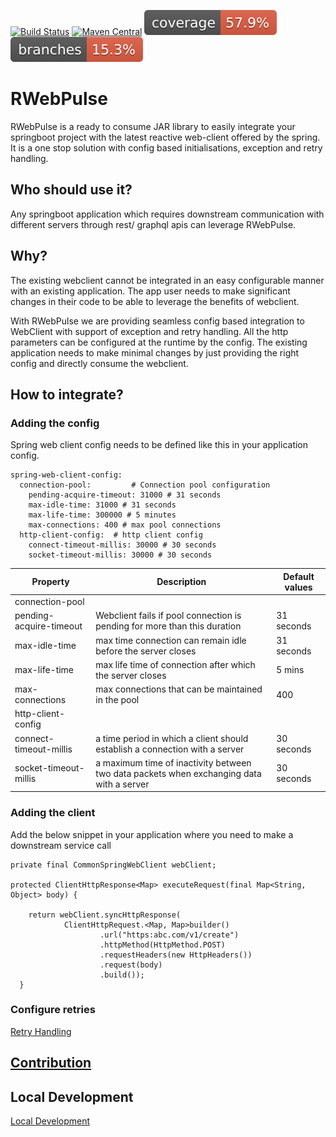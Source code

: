 [![Build Status](https://github.com/intuit/chain-z/actions/workflows/maven-build.yml/badge.svg)](https://github.com/intuit/chain-z/actions/workflows/maven-build.yml)
[![Maven Central](https://maven-badges.herokuapp.com/maven-central/com.intuit.async/chain-z/badge.svg)](https://maven-badges.herokuapp.com/maven-central/com.intuit.async/chain-z)
![coverage](.github/badges/jacoco.svg)
![branches coverage](.github/badges/branches.svg)

# RWebPulse

RWebPulse is a ready to consume JAR library to easily integrate your springboot project with the latest reactive web-client offered by the spring. It is a one stop solution with config based initialisations, exception and retry handling.


## Who should use it?
Any springboot application which requires downstream communication with different servers through rest/ graphql apis can leverage RWebPulse.


## Why?
The existing webclient cannot be integrated in an easy configurable manner with an existing application. The app user needs to make significant changes in their code to be able to leverage the benefits of webclient. 

With RWebPulse we are providing seamless config based integration to WebClient with support of exception and retry handling. All the http parameters can be configured at the runtime by the config. The existing application needs to make minimal changes by just providing the right config and directly consume the webclient.


## How to integrate?


### Adding the config

Spring web client config needs to be defined like this in your application config.

```
spring-web-client-config:  
  connection-pool:         # Connection pool configuration
    pending-acquire-timeout: 31000 # 31 seconds
    max-idle-time: 31000 # 31 seconds
    max-life-time: 300000 # 5 minutes
    max-connections: 400 # max pool connections
  http-client-config:  # http client config
    connect-timeout-millis: 30000 # 30 seconds
    socket-timeout-millis: 30000 # 30 seconds
```



| Property | Description | Default values |
| ------ | ----------- | ------- |
| connection-pool |  |  |
| pending-acquire-timeout | Webclient fails if pool connection is pending for more than this duration | 31 seconds |
| max-idle-time | max time connection can remain idle before the server closes | 31 seconds |
| max-life-time | max life time of connection after which the server closes | 5 mins |
| max-connections | max connections that can be maintained in the pool | 400 |
| http-client-config |  |  |
| connect-timeout-millis | a time period in which a client should establish a connection with a server | 30 seconds |
| socket-timeout-millis | a maximum time of inactivity between two data packets when exchanging data with a server | 30 seconds |



### Adding the client

Add the below snippet in your application where you need to make a downstream service call

```
private final CommonSpringWebClient webClient;

protected ClientHttpResponse<Map> executeRequest(final Map<String, Object> body) {

    return webClient.syncHttpResponse(
            ClientHttpRequest.<Map, Map>builder()
                    .url("https:abc.com/v1/create")
                    .httpMethod(HttpMethod.POST)
                    .requestHeaders(new HttpHeaders())
                    .request(body)
                    .build());
  }
```


### Configure retries
[Retry Handling](./RetryHandling.md)


## [Contribution](./CONTRIBUTING.md)


## Local Development
[Local Development](./GETTING_STARTED.md)
